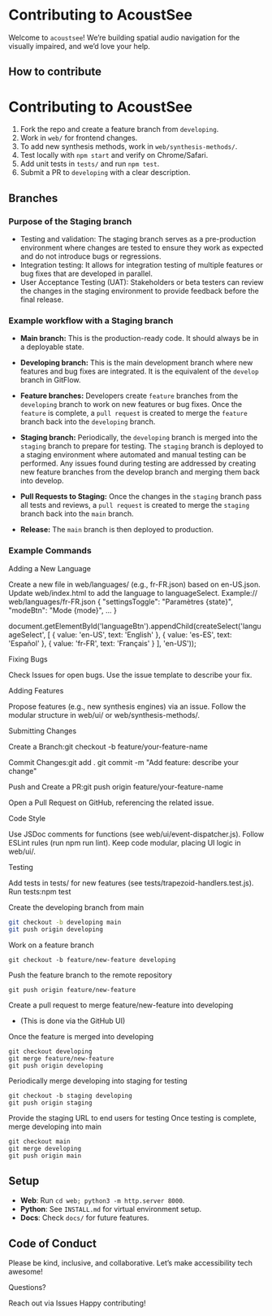 # Contributing to AcoustSee
Welcome to `acoustsee`! We’re building spatial audio navigation for the visually impaired, and we’d love your help.

## How to contribute
# Contributing to AcoustSee
1. Fork the repo and create a feature branch from `developing`.
2. Work in `web/` for frontend changes.
3. To add new synthesis methods, work in `web/synthesis-methods/`.
4. Test locally with `npm start` and verify on Chrome/Safari.
5. Add unit tests in `tests/` and run `npm test`.
6. Submit a PR to `developing` with a clear description.

## Branches 

### Purpose of the Staging branch

- Testing and validation: The staging branch serves as a pre-production environment where changes are tested to ensure they work as expected and do not introduce bugs or regressions.
- Integration testing: It allows for integration testing of multiple features or bug fixes that are developed in parallel.
- User Acceptance Testing (UAT): Stakeholders or beta testers can review the changes in the staging environment to provide feedback before the final release.

### Example workflow with a Staging branch

- **Main branch:**
This is the production-ready code. It should always be in a deployable state.

- **Developing branch:**
This is the main development branch where new features and bug fixes are integrated. It is the equivalent of the `develop` branch in GitFlow.

- **Feature branches:**
Developers create `feature` branches from the `developing` branch to work on new features or bug fixes.
Once the `feature` is complete, a `pull request` is created to merge the `feature` branch back into the `developing` branch.

- **Staging branch:**
Periodically, the `developing` branch is merged into the `staging` branch to prepare for testing.
The `staging` branch is deployed to a staging environment where automated and manual testing can be performed.
Any issues found during testing are addressed by creating new feature branches from the develop branch and merging them back into develop.

- **Pull Requests to Staging:**
Once the changes in the `staging` branch pass all tests and reviews, a `pull request` is created to merge the `staging` branch back into the `main` branch.

- **Release:**
The `main` branch is then deployed to production.

### Example Commands

Adding a New Language

Create a new file in web/languages/ (e.g., fr-FR.json) based on en-US.json.
Update web/index.html to add the language to languageSelect.
Example:// web/languages/fr-FR.json
{
    "settingsToggle": "Paramètres {state}",
    "modeBtn": "Mode {mode}",
    ...
}

<!-- Add to languageSelect in index.html -->
document.getElementById('languageBtn').appendChild(createSelect('languageSelect', [
    { value: 'en-US', text: 'English' },
    { value: 'es-ES', text: 'Español' },
    { value: 'fr-FR', text: 'Français' }
], 'en-US'));



Fixing Bugs

Check Issues for open bugs.
Use the issue template to describe your fix.

Adding Features

Propose features (e.g., new synthesis engines) via an issue.
Follow the modular structure in web/ui/ or web/synthesis-methods/.

Submitting Changes

Create a Branch:git checkout -b feature/your-feature-name


Commit Changes:git add .
git commit -m "Add feature: describe your change"


Push and Create a PR:git push origin feature/your-feature-name

Open a Pull Request on GitHub, referencing the related issue.

Code Style

Use JSDoc comments for functions (see web/ui/event-dispatcher.js).
Follow ESLint rules (run npm run lint).
Keep code modular, placing UI logic in web/ui/.

Testing

Add tests in tests/ for new features (see tests/trapezoid-handlers.test.js).
Run tests:npm test

 Create the developing branch from main
```sh
git checkout -b developing main
git push origin developing
```
 Work on a feature branch
```
git checkout -b feature/new-feature developing
```

 Push the feature branch to the remote repository
```
git push origin feature/new-feature
```

 Create a pull request to merge feature/new-feature into developing
 - (This is done via the GitHub UI)

 Once the feature is merged into developing
```
git checkout developing
git merge feature/new-feature
git push origin developing
```

 Periodically merge developing into staging for testing
```
git checkout -b staging developing
git push origin staging
```

 Provide the staging URL to end users for testing
 Once testing is complete, merge developing into main

```
git checkout main
git merge developing
git push origin main
```

## Setup
- **Web**: Run `cd web; python3 -m http.server 8000`.
- **Python**: See `INSTALL.md` for virtual environment setup.
- **Docs**: Check `docs/` for future features.

## Code of Conduct
Please be kind, inclusive, and collaborative. Let’s make accessibility tech awesome!

Questions?

Reach out via Issues
Happy contributing!
